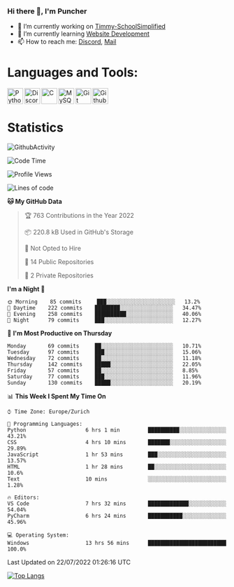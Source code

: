 ### Hi there 👋, I'm Puncher

- 🔭 I’m currently working on [Timmy-SchoolSimplified](https://github.com/School-Simplified/Timmy-SchoolSimplified)
- 🌱 I’m currently learning [Website Development](https://github.com/Puncher1/website-development)
- 📫 How to reach me: [Discord](https://github.com/Puncher1#discord-profile), [Mail](mailto:andrin.schaller@hispeed.ch)

# Languages and Tools:
<img align="left" alt="Python" width="36px" src="https://upload.wikimedia.org/wikipedia/commons/thumb/c/c3/Python-logo-notext.svg/2000px-Python-logo-notext.svg.png" />
<img align="left" alt="Discord.py" width="36px" src="https://i.imgur.com/RPrw70n.jpg" />
<img align="left" alt="C" width="36px" src="https://upload.wikimedia.org/wikipedia/commons/thumb/1/18/C_Programming_Language.svg/1200px-C_Programming_Language.svg.png" />
<img align="left" alt="MySQL" width="36px" src="https://upload.wikimedia.org/wikipedia/de/d/dd/MySQL_logo.svg" />
<img align="left" alt="Git" width="36px" src="https://garygregory.files.wordpress.com/2016/11/git_logo.png?w=325" />
<img align="left" alt="Github" width="36px" src="https://upload.wikimedia.org/wikipedia/commons/thumb/a/ae/Github-desktop-logo-symbol.svg/1024px-Github-desktop-logo-symbol.svg.png" />
<br />
<br />

# Statistics
![GithubActivity](https://github-profile-summary-cards.vercel.app/api/cards/profile-details?username=puncher1&theme=solarized_dark)
<!--START_SECTION:waka-->
![Code Time](http://img.shields.io/badge/Code%20Time-0%20secs-blue)

![Profile Views](http://img.shields.io/badge/Profile%20Views-0-blue)

![Lines of code](https://img.shields.io/badge/From%20Hello%20World%20I%27ve%20Written-1%20Million%20lines%20of%20code-blue)

**🐱 My GitHub Data** 

> 🏆 763 Contributions in the Year 2022
 > 
> 📦 220.8 kB Used in GitHub's Storage 
 > 
> 🚫 Not Opted to Hire
 > 
> 📜 14 Public Repositories 
 > 
> 🔑 2 Private Repositories  
 > 
**I'm a Night 🦉** 

```text
🌞 Morning    85 commits     ███░░░░░░░░░░░░░░░░░░░░░░   13.2% 
🌆 Daytime    222 commits    ████████░░░░░░░░░░░░░░░░░   34.47% 
🌃 Evening    258 commits    ██████████░░░░░░░░░░░░░░░   40.06% 
🌙 Night      79 commits     ███░░░░░░░░░░░░░░░░░░░░░░   12.27%

```
📅 **I'm Most Productive on Thursday** 

```text
Monday       69 commits     ██░░░░░░░░░░░░░░░░░░░░░░░   10.71% 
Tuesday      97 commits     ███░░░░░░░░░░░░░░░░░░░░░░   15.06% 
Wednesday    72 commits     ██░░░░░░░░░░░░░░░░░░░░░░░   11.18% 
Thursday     142 commits    █████░░░░░░░░░░░░░░░░░░░░   22.05% 
Friday       57 commits     ██░░░░░░░░░░░░░░░░░░░░░░░   8.85% 
Saturday     77 commits     ███░░░░░░░░░░░░░░░░░░░░░░   11.96% 
Sunday       130 commits    █████░░░░░░░░░░░░░░░░░░░░   20.19%

```


📊 **This Week I Spent My Time On** 

```text
⌚︎ Time Zone: Europe/Zurich

💬 Programming Languages: 
Python                   6 hrs 1 min         ██████████░░░░░░░░░░░░░░░   43.21% 
CSS                      4 hrs 10 mins       ███████░░░░░░░░░░░░░░░░░░   29.89% 
JavaScript               1 hr 53 mins        ███░░░░░░░░░░░░░░░░░░░░░░   13.57% 
HTML                     1 hr 28 mins        ██░░░░░░░░░░░░░░░░░░░░░░░   10.6% 
Text                     10 mins             ░░░░░░░░░░░░░░░░░░░░░░░░░   1.28%

🔥 Editors: 
VS Code                  7 hrs 32 mins       █████████████░░░░░░░░░░░░   54.04% 
PyCharm                  6 hrs 24 mins       ███████████░░░░░░░░░░░░░░   45.96%

💻 Operating System: 
Windows                  13 hrs 56 mins      █████████████████████████   100.0%

```


 Last Updated on 22/07/2022 01:26:16 UTC
<!--END_SECTION:waka-->

[![Top Langs](https://github-readme-stats.vercel.app/api/top-langs/?username=puncher1&langs_count=10&theme=prussian)](https://github.com/puncher1/)
